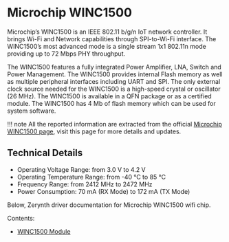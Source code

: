 # Microchip WINC1500

Microchip’s WINC1500 is an IEEE 802.11 b/g/n IoT network controller. It brings Wi-Fi and Network capabilities through SPI-to-Wi-Fi interface. The WINC1500’s most advanced mode is a single stream 1x1 802.11n mode providing up to 72 Mbps PHY throughput.

The WINC1500 features a fully integrated Power Amplifier, LNA, Switch and Power Management. The WINC1500 provides internal Flash memory as well as multiple peripheral interfaces including UART and SPI. The only external clock source needed for the WINC1500 is a high-speed crystal or oscillator (26 MHz). The WINC1500 is available in a QFN package or as a certified module.
The WINC1500 has 4 Mb of flash memory which can be used for system software.

!!! note
	All the reported information are extracted from the official [Microchip WINC1500 page](https://www.microchip.com/wwwproducts/en/ATWINC1500), visit this page for more details and updates.

## Technical Details


* Operating Voltage Range: from 3.0 V to 4.2 V
* Operating Temperature Range: from -40 °C to 85 °C
* Frequency Range: from 2412 MHz to 2472 MHz
* Power Consumption: 70 mA (RX Mode) to 172 mA (TX Mode)

Below, Zerynth driver documentation for Microchip WINC1500 wifi chip.

Contents:


* [WINC1500 Module](https://docs.zerynth.com/latest/official/lib.microchip.winc1500/docs/official_lib.microchip.winc1500_winc1500.html)
<!--stackedit_data:
eyJoaXN0b3J5IjpbLTE1OTYyNTU5MjNdfQ==
-->